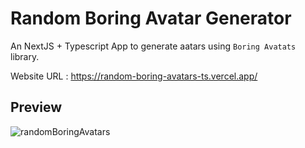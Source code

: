 # Random Boring Avatar Generator

An NextJS + Typescript App to generate aatars using `Boring Avatats` library.

Website URL : https://random-boring-avatars-ts.vercel.app/

## Preview

![randomBoringAvatars](https://user-images.githubusercontent.com/10944610/183287179-9d5b87f9-e2bc-49e1-8ba7-769033e8a0bc.gif)
